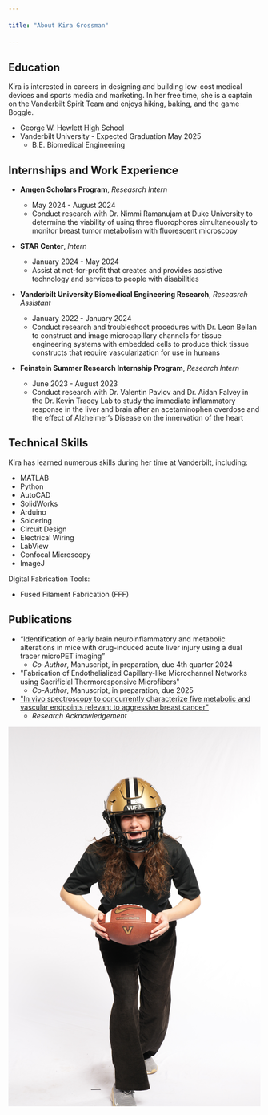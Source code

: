 ```yaml
---

title: "About Kira Grossman"

---
```


## Education

Kira is interested in careers in designing and building low-cost medical devices and sports media and marketing. In her free time, she is a captain on the Vanderbilt Spirit Team and enjoys hiking, baking, and the game Boggle.

* George W. Hewlett High School
* Vanderbilt University - Expected Graduation May 2025
  * B.E. Biomedical Engineering

## Internships and Work Experience
* **Amgen Scholars Program**, *Reseasrch Intern*
  * May 2024 - August 2024
  * Conduct research with Dr. Nimmi Ramanujam at Duke University to determine the viability of using three fluorophores simultaneously to monitor breast tumor metabolism with fluorescent microscopy
   
* **STAR Center**, *Intern* 
  * January 2024 - May 2024
  * Assist at not-for-profit that creates and provides assistive technology and services to people with disabilities
    
* **Vanderbilt University Biomedical Engineering Research**, *Reseasrch Assistant*
  * January 2022 - January 2024
  * Conduct research and troubleshoot procedures with Dr. Leon Bellan to construct and image microcapillary channels for tissue engineering systems with embedded cells to produce thick tissue constructs that require vascularization for use in humans
   
* **Feinstein Summer Research Internship Program**, *Research Intern* 
  * June 2023 - August 2023
  * Conduct research with Dr. Valentin Pavlov and Dr. Aidan Falvey in the Dr. Kevin Tracey Lab to study the immediate inflammatory response in the liver and brain after an acetaminophen overdose and the effect of Alzheimer’s Disease on the innervation of the heart
  
## Technical Skills

Kira has learned numerous skills during her time at Vanderbilt, including: 

* MATLAB
* Python
* AutoCAD
* SolidWorks
* Arduino
* Soldering
* Circuit Design
* Electrical Wiring
* LabView
* Confocal Microscopy
* ImageJ
  
Digital Fabrication Tools:

* Fused Filament Fabrication (FFF)

## Publications 

* “Identification of early brain neuroinflammatory and metabolic alterations in mice with drug-induced acute liver injury using a dual tracer microPET imaging”
  * *Co-Author*, Manuscript, in preparation, due 4th quarter 2024
* "Fabrication of Endothelialized Capillary-like Microchannel Networks using Sacrificial Thermoresponsive Microfibers"
  * *Co-Author*, Manuscript, in preparation, due 2025
* ["In vivo spectroscopy to concurrently characterize five metabolic and vascular endpoints relevant to aggressive breast cancer"](https://www.spiedigitallibrary.org/journals/biophotonics-discovery/volume-1/issue-2/025002/In-vivo-spectroscopy-to-concurrently-characterize-five-metabolic-and-vascular/10.1117/1.BIOS.1.2.025002.pdf)
  * *Research Acknowledgement*

![Kira Grossman VUFB](/assets/img/SMJ04332.JPG)
